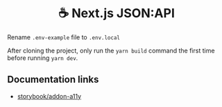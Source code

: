 <h1 style="text-align: center">☕ Next.js JSON:API</h1>



Rename `.env-example` file to `.env.local`

After cloning the project, only run the `yarn build` command the first time before running `yarn dev`.

## Documentation links
- [storybook/addon-a11y](https://storybook.js.org/addons/@storybook/addon-a11y)




